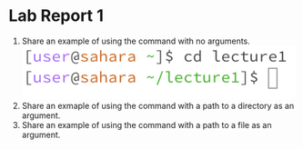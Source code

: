 # Lab Report 1

1. Share an example of using the command with no arguments.
   ![Image](image.png) 
2. Share an exmaple of using the command with a path to a directory as an argument.
3. Share an example of using the command with a path to a file as an argument.
